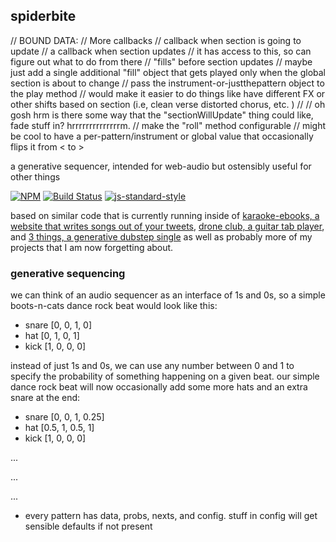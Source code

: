 spiderbite
----------------
//   BOUND DATA:
//   More callbacks
//      callback when section is going to update
//      a callback when section updates
//      it has access to this, so can figure out what to do from there
//   "fills" before section updates
//      maybe just add a single additional "fill" object that gets played only when the global section is about to change
//   pass the instrument-or-justthepattern object to the play method
//      would make it easier to do things like have different FX or other shifts based on section (i.e, clean verse distorted chorus, etc. )
//      // oh gosh hrm is there some way that the "sectionWillUpdate" thing could like, fade stuff in? hrrrrrrrrrrrrrrm.
//   make the "roll" method configurable
//      might be cool to have a per-pattern/instrument or global value that occasionally flips it from < to >

a generative sequencer, intended for web-audio but ostensibly useful for other things

[![NPM](https://nodei.co/npm/spiderbite.png)](https://nodei.co/npm/spiderbite/)
[![Build Status](https://secure.travis-ci.org/coleww/spiderbite.png)](http://travis-ci.org/coleww/spiderbite)
[![js-standard-style](https://img.shields.io/badge/code%20style-standard-brightgreen.svg?style=flat)](https://github.com/feross/standard)

based on similar code that is currently running inside of [karaoke-ebooks, a website that writes songs out of your tweets](http://karaoke-ebooks.party), [drone club, a guitar tab player](http://droneclub.club), and [3 things, a generative dubstep single](https://coledubs.itch.io/blzrs-3-things) as well as probably more of my projects that I am now forgetting about.


### generative sequencing

we can think of an audio sequencer as an interface of 1s and 0s,
so a simple boots-n-cats dance rock beat would look like this:

- snare [0, 0, 1, 0]
- hat   [0, 1, 0, 1]
- kick  [1, 0, 0, 0]

instead of just 1s and 0s, we can use any number between 0 and 1 to specify 
the probability of something happening on a given beat. our simple dance rock beat will now occasionally add some more hats and an extra snare at the end:

- snare [0,   0, 1,   0.25]
- hat   [0.5, 1, 0.5, 1]
- kick  [1,   0, 0,   0]

...

...

...

- every pattern has data, probs, nexts, and config. stuff in config will get sensible defaults if not present

